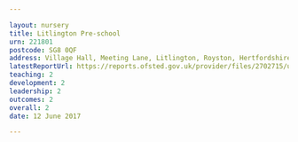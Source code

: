 ```yaml
---

layout: nursery
title: Litlington Pre-school
urn: 221801
postcode: SG8 0QF
address: Village Hall, Meeting Lane, Litlington, Royston, Hertfordshire, SG8 0QF
latestReportUrl: https://reports.ofsted.gov.uk/provider/files/2702715/urn/221801.pdf
teaching: 2
development: 2
leadership: 2
outcomes: 2
overall: 2
date: 12 June 2017

---
```

